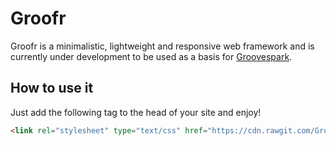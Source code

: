 # Groofr
Groofr is a minimalistic, lightweight and responsive web framework and is currently under development to be used as a basis for [Groovespark](https://github.com/Groovespark/groovespark.github.io).

## How to use it
Just add the following tag to the head of your site and enjoy!   
``` html
<link rel="stylesheet" type="text/css" href="https://cdn.rawgit.com/Groovespark/Groofr/master/css/main.css">
```

